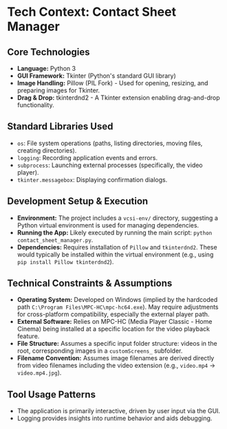# Tech Context: Contact Sheet Manager

## Core Technologies

-   **Language:** Python 3
-   **GUI Framework:** Tkinter (Python's standard GUI library)
-   **Image Handling:** Pillow (PIL Fork) - Used for opening, resizing, and preparing images for Tkinter.
-   **Drag & Drop:** tkinterdnd2 - A Tkinter extension enabling drag-and-drop functionality.

## Standard Libraries Used

-   `os`: File system operations (paths, listing directories, moving files, creating directories).
-   `logging`: Recording application events and errors.
-   `subprocess`: Launching external processes (specifically, the video player).
-   `tkinter.messagebox`: Displaying confirmation dialogs.

## Development Setup & Execution

-   **Environment:** The project includes a `vcsi-env/` directory, suggesting a Python virtual environment is used for managing dependencies.
-   **Running the App:** Likely executed by running the main script: `python contact_sheet_manager.py`.
-   **Dependencies:** Requires installation of `Pillow` and `tkinterdnd2`. These would typically be installed within the virtual environment (e.g., using `pip install Pillow tkinterdnd2`).

## Technical Constraints & Assumptions

-   **Operating System:** Developed on Windows (implied by the hardcoded path `C:\Program Files\MPC-HC\mpc-hc64.exe`). May require adjustments for cross-platform compatibility, especially the external player path.
-   **External Software:** Relies on MPC-HC (Media Player Classic - Home Cinema) being installed at a specific location for the video playback feature.
-   **File Structure:** Assumes a specific input folder structure: videos in the root, corresponding images in a `customScreens_` subfolder.
-   **Filename Convention:** Assumes image filenames are derived directly from video filenames including the video extension (e.g., `video.mp4` -> `video.mp4.jpg`).

## Tool Usage Patterns

-   The application is primarily interactive, driven by user input via the GUI.
-   Logging provides insights into runtime behavior and aids debugging.
